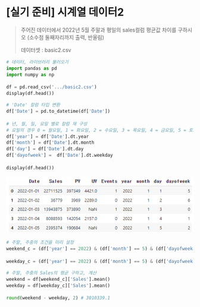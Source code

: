 # [실기 준비] 시계열 데이터2

> 주어진 데이터에서 2022년 5월 주말과 평일의 sales컬럼 평균값 차이를 구하시오 (소수점 둘째자리까지 출력, 반올림)
>
> 데이터셋 : basic2.csv

```python
# 데이터, 라이브러리 불러오기
import pandas as pd
import numpy as np

df = pd.read_csv('.../basic2.csv')
display(df.head())
```

```python
# 'Date' 칼럼 타입 변환
df['Date'] = pd.to_datetime(df['Date'])

# 년, 월, 일, 요일 별로 칼럼 재 구성
# 요일의 경우 0 = 월요일, 1 = 화요일, 2 = 수요일, 3 = 목요일, 4 = 금요일, 5 = 토요일, 6 = 일요일
df['year'] = df['Date'].dt.year
df['month'] = df['Date'].dt.month
df['day'] = df['Date'].dt.day
df['dayofweek'] =  df['Date'].dt.weekday

display(df.head())
```

![image-20211119143623016](markdown-images/image-20211119143623016.png)



```python
# 주말, 주중의 조건을 미리 설정
weekend_c = (df['year'] == 2022) & (df['month'] == 5) & (df['dayofweek'] >= 5)

weekday_c = (df['year'] == 2022) & (df['month'] == 5) & (df['dayofweek'] < 5)
```

```python
# 주말, 주중의 Sales의 평균 구하고, 계산
weekend = df[weekend_c]['Sales'].mean()
weekday = df[weekday_c]['Sales'].mean()

round(weekend - weekday, 2) # 3010339.1
```

